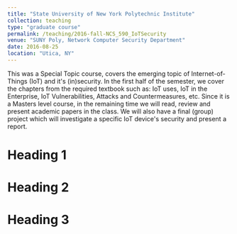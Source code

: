 ```yaml
---
title: "State University of New York Polytechnic Institute"
collection: teaching
type: "graduate course"
permalink: /teaching/2016-fall-NCS_590_IoTSecurity
venue: "SUNY Poly, Network Computer Security Department"
date: 2016-08-25
location: "Utica, NY"
---
```


This was a Special Topic course, covers the emerging topic of Internet-of-Things (IoT) and it's (in)security. 
In the first half of the semester, we cover the chapters from the required textbook such as: 
IoT uses, IoT in the Enterprise, IoT Vulnerabilities, Attacks and Countermeasures, etc. 
Since it is a Masters level course, in the remaining time we will read, review and present academic papers in the class. 
We will also have a final (group) project which will investigate a specific IoT device's security and present a report.

Heading 1
======

Heading 2
======

Heading 3
======
